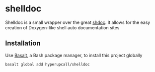 # shelldoc

Shelldoc is a small wrapper over the great [shdoc](https://github.com/reconquest/shdoc). It allows for the easy creation of Doxygen-like shell auto documentation sites

## Installation

Use [Basalt](https://github.com/hyperupcall/basalt), a Bash package manager, to install this project globally

```sh
basalt global add hyperupcall/shelldoc
```
